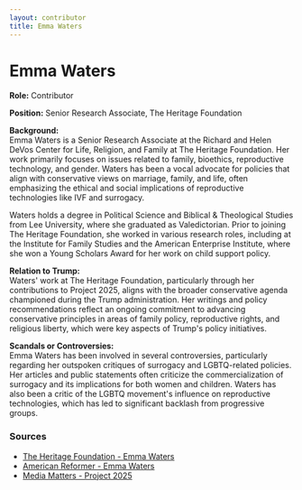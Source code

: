 ```yaml
---
layout: contributor
title: Emma Waters
---
```


# Emma Waters

**Role:** Contributor

**Position:** Senior Research Associate, The Heritage Foundation

**Background:**  
Emma Waters is a Senior Research Associate at the Richard and Helen DeVos Center for Life, Religion, and Family at The Heritage Foundation. Her work primarily focuses on issues related to family, bioethics, reproductive technology, and gender. Waters has been a vocal advocate for policies that align with conservative views on marriage, family, and life, often emphasizing the ethical and social implications of reproductive technologies like IVF and surrogacy.

Waters holds a degree in Political Science and Biblical & Theological Studies from Lee University, where she graduated as Valedictorian. Prior to joining The Heritage Foundation, she worked in various research roles, including at the Institute for Family Studies and the American Enterprise Institute, where she won a Young Scholars Award for her work on child support policy.

**Relation to Trump:**  
Waters' work at The Heritage Foundation, particularly through her contributions to Project 2025, aligns with the broader conservative agenda championed during the Trump administration. Her writings and policy recommendations reflect an ongoing commitment to advancing conservative principles in areas of family policy, reproductive rights, and religious liberty, which were key aspects of Trump's policy initiatives.

**Scandals or Controversies:**  
Emma Waters has been involved in several controversies, particularly regarding her outspoken critiques of surrogacy and LGBTQ-related policies. Her articles and public statements often criticize the commercialization of surrogacy and its implications for both women and children. Waters has also been a critic of the LGBTQ movement's influence on reproductive technologies, which has led to significant backlash from progressive groups.

### Sources
- [The Heritage Foundation - Emma Waters](https://www.heritage.org)
- [American Reformer - Emma Waters](https://americanreformer.org)
- [Media Matters - Project 2025](https://www.mediamatters.org)
